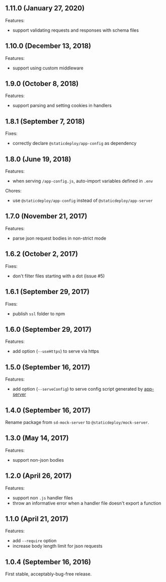 ## 1.11.0 (January 27, 2020)

Features:

- support validating requests and responses with schema files

## 1.10.0 (December 13, 2018)

Features:

- support using custom middleware

## 1.9.0 (October 8, 2018)

Features:

- support parsing and setting cookies in handlers

## 1.8.1 (September 7, 2018)

Fixes:

- correctly declare `@staticdeploy/app-config` as dependency

## 1.8.0 (June 19, 2018)

Features:

- when serving `/app-config.js`, auto-import variables defined in `.env`

Chores:

- use `@staticdeploy/app-config` instead of `@staticdeploy/app-server`

## 1.7.0 (November 21, 2017)

Features:

- parse json request bodies in non-strict mode

## 1.6.2 (October 2, 2017)

Fixes:

- don't filter files starting with a dot (issue #5)

## 1.6.1 (September 29, 2017)

Fixes:

- publish `ssl` folder to npm

## 1.6.0 (September 29, 2017)

Features:

- add option (`--useHttps`) to serve via https

## 1.5.0 (September 16, 2017)

Features:

- add option (`--serveConfig`) to serve config script generated by
  [app-server](https://github.com/staticdeploy/app-server)

## 1.4.0 (September 16, 2017)

Rename package from `sd-mock-server` to `@staticdeploy/mock-server`.

## 1.3.0 (May 14, 2017)

Features:

- support non-json bodies

## 1.2.0 (April 26, 2017)

Features:

- support non `.js` handler files
- throw an informative error when a handler file doesn't export a function

## 1.1.0 (April 21, 2017)

Features:

- add `--require` option
- increase body length limit for json requests

## 1.0.4 (September 16, 2016)

First stable, acceptably-bug-free release.

